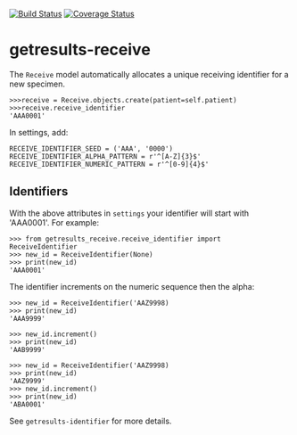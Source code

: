 [![Build Status](https://travis-ci.org/botswana-harvard/getresults-receive.svg?branch=develop)](https://travis-ci.org/botswana-harvard/getresults-receive)
[![Coverage Status](https://coveralls.io/repos/botswana-harvard/getresults-receive/badge.svg?branch=develop&service=github)](https://coveralls.io/github/botswana-harvard/getresults-receive?branch=develop)

# getresults-receive

The `Receive` model automatically allocates a unique receiving identifier for a new specimen.

	>>>receive = Receive.objects.create(patient=self.patient)
    >>>receive.receive_identifier
    'AAA0001'

In settings, add:

	RECEIVE_IDENTIFIER_SEED = ('AAA', '0000')
	RECEIVE_IDENTIFIER_ALPHA_PATTERN = r'^[A-Z]{3}$'
	RECEIVE_IDENTIFIER_NUMERIC_PATTERN = r'^[0-9]{4}$'

Identifiers
-----------

With the above attributes in `settings` your identifier will start with 'AAA0001'. For example:

	>>> from getresults_receive.receive_identifier import ReceiveIdentifier
	>>> new_id = ReceiveIdentifier(None)
	>>> print(new_id)
	'AAA0001'

The identifier increments on the numeric sequence then the alpha:

	>>> new_id = ReceiveIdentifier('AAZ9998)
	>>> print(new_id)
	'AAA9999'	

	>>> new_id.increment()
	>>> print(new_id)
	'AAB9999'	

	>>> new_id = ReceiveIdentifier('AAZ9998)
	>>> print(new_id)
	'AAZ9999'	
	>>> new_id.increment()
	>>> print(new_id)
	'ABA0001'	

See `getresults-identifier` for more details.
